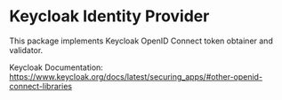 # Keycloak Identity Provider
This package implements Keycloak OpenID Connect token obtainer and validator.

Keycloak Documentation: https://www.keycloak.org/docs/latest/securing_apps/#other-openid-connect-libraries